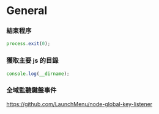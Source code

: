 # General

### 結束程序

``` js
process.exit(0);
```

### 獲取主要 js 的目錄

``` js
console.log(__dirname);
```

### 全域監聽鍵盤事件

<https://github.com/LaunchMenu/node-global-key-listener>



